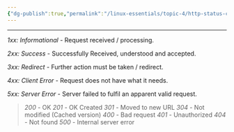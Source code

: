 ```yaml
---
{"dg-publish":true,"permalink":"/linux-essentials/topic-4/http-status-codes/","noteIcon":""}
---
```


---
_1xx: Informational_ - Request received / processing.

_2xx: Success_ - Successfully Received, understood and accepted.

_3xx: Redirect_ - Further action must be taken / redirect.

_4xx: Client Error_ - Request does not have what it needs.

_5xx: Server Error_ - Server failed to fulfil an apparent valid request.

>_200_ - OK
>_201_  - OK Created
>_301_ - Moved to new URL
>_304_ - Not modified (Cached version)
>_400_ - Bad request
>_401_ - Unauthorized
>_404_ - Not found
>_500_ - Internal server error

